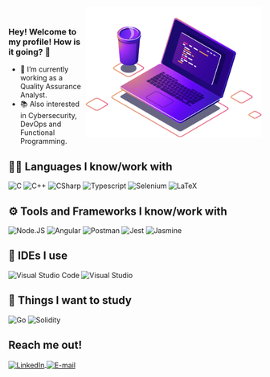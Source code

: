




<img align="right" src="https://github.com/carvalhoyuri/carvalhoyuri/raw/main/computer-illustration.png" width="350"/>







<br/>

### Hey! Welcome to my profile! How is it going? 👋

- 🚀 I’m currently working as a Quality Assurance Analyst.
- 📚 Also interested in Cybersecurity, DevOps and Functional Programming.

  
<h2>👨‍💻 Languages I know/work with</h2>

![C](https://img.shields.io/badge/C-00599C?style=for-the-badge&logo=c&logoColor=white) ![C++](https://img.shields.io/badge/C++-00599C?style=for-the-badge&logo=c%2b%2b&logoColor=white) ![CSharp](https://img.shields.io/badge/C%23-239120?style=for-the-badge&logo=c-sharp&logoColor=white)  ![Typescript](https://img.shields.io/badge/TypeScript-007ACC?style=for-the-badge&logo=typescript&logoColor=white)  ![Selenium](https://img.shields.io/badge/Selenium-43B02A?style=for-the-badge&logo=Selenium&logoColor=white) ![LaTeX](https://img.shields.io/badge/latex-%23008080.svg?style=for-the-badge&logo=latex&logoColor=white)

<h2>⚙️ Tools and Frameworks I know/work with</h2>

![Node.JS](https://img.shields.io/badge/Node.js-339933?style=for-the-badge&logo=nodedotjs&logoColor=white) 
![Angular](https://img.shields.io/badge/Angular-DD0031?style=for-the-badge&logo=angular&logoColor=white)
![Postman](https://img.shields.io/badge/Postman-FF6C37?style=for-the-badge&logo=postman&logoColor=white)
![Jest](https://img.shields.io/badge/-jest-%23C21325?style=for-the-badge&logo=jest&logoColor=white)
![Jasmine](https://img.shields.io/badge/-Jasmine-%238A4182?style=for-the-badge&logo=Jasmine&logoColor=white)

<h2>📝 IDEs I use</h2>

![Visual Studio Code](https://img.shields.io/badge/Visual%20Studio%20Code-0078d7.svg?style=for-the-badge&logo=visual-studio-code&logoColor=white) ![Visual Studio](https://img.shields.io/badge/Visual%20Studio-5C2D91.svg?style=for-the-badge&logo=visual-studio&logoColor=white)

<h2>🔖 Things I want to study</h2>
  
![Go](https://img.shields.io/badge/go-%2300ADD8.svg?style=for-the-badge&logo=go&logoColor=white)
![Solidity](https://img.shields.io/badge/Solidity-%23363636.svg?style=for-the-badge&logo=solidity&logoColor=white)
  


</p>
  <h2>Reach me out!</h2>  
<a href="https://www.linkedin.com/in/yuri-carvalho-710002158/">
<img align="center" alt="LinkedIn" src="https://img.shields.io/badge/LinkedIn-0077B5?style=for-the-badge&logo=linkedin&logoColor=white"/>
</a>
<a href="mailto:delimacarvalhoyuri@gmail.com">
<img align="center" alt="E-mail" src="https://img.shields.io/badge/Gmail-D14836?style=for-the-badge&logo=gmail&logoColor=white"/>
</a>
